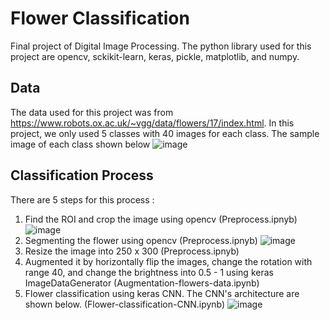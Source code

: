 # Flower Classification
Final project of Digital Image Processing. The python library used for this project are opencv, sckikit-learn, keras, pickle, matplotlib, and numpy.

## Data
The data used for this project was from https://www.robots.ox.ac.uk/~vgg/data/flowers/17/index.html. In this project, we only used 5 classes with 40 images for each class. The sample image of each class shown below
![image](https://user-images.githubusercontent.com/37945491/145161784-6c7a919c-ae31-41f1-b5dc-dadb5f25a961.png)

## Classification Process
There are 5 steps for this process :
1. Find the ROI and crop the image using opencv (Preprocess.ipnyb)
![image](https://user-images.githubusercontent.com/37945491/145164658-e9834b48-bda4-460e-8d7e-f145473f4cce.png)
2. Segmenting the flower using opencv (Preprocess.ipnyb)
![image](https://user-images.githubusercontent.com/37945491/145165422-2af0555e-24ab-44a3-aac2-626641406a8d.png)
3. Resize the image into 250 x 300 (Preprocess.ipnyb)
4. Augmented it by horizontally flip the images, change the rotation with range 40, and change the brightness into 0.5 - 1 using keras ImageDataGenerator (Augmentation-flowers-data.ipynb)
5. Flower classification using keras CNN. The CNN's architecture are shown below. (Flower-classification-CNN.ipynb)
 ![image](https://user-images.githubusercontent.com/37945491/145165589-54e5bb71-65c4-49bd-a88a-eae4aed342a7.png)


